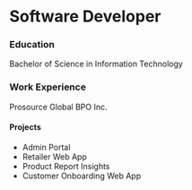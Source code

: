<!---

- 👋 Hi, I’m @jmmalunao
- 👀 I’m interested in ... web development_
- 🌱 I’m currently learning ... mobile development and cyber security_
- 💞️ I’m looking to collaborate on ... creating apps
- 📫 How to reach me ... "jmmalunao"


jmmalunao/jmmalunao is a ✨ special ✨ repository because its `README.md` (this file) appears on your GitHub profile.
You can click the Preview link to take a look at your changes.
--->

# Software Developer

### Education
Bachelor of Science in Information Technology

### Work Experience
Prosource Global BPO Inc.
#### Projects
- Admin Portal
- Retailer Web App
- Product Report Insights
- Customer Onboarding Web App
